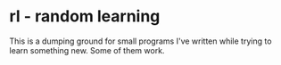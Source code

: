 rl - random learning
====================

This is a dumping ground for small programs I've written while 
trying to learn something new. Some of them work.
